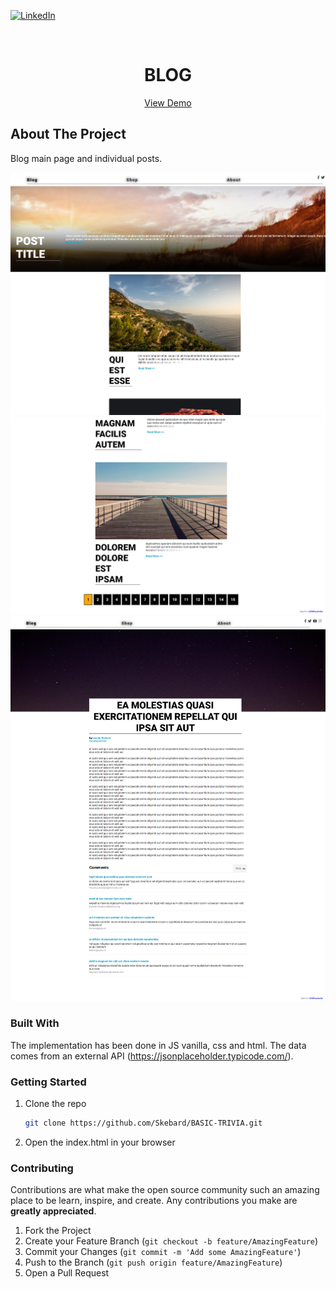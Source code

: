 
[![LinkedIn][linkedin-shield]][linkedin-url]



<!-- PROJECT LOGO -->
<br />
<p align="center">


  <h1 align="center">BLOG</h1>
  <p align='center'>
    <a href="https://tonijorda.com/myProjects/usingAPIs/MyBlog/">View Demo</a>
</p>
</p>






<!-- ABOUT THE PROJECT -->
## About The Project
Blog main page and individual posts.

![Screenshot1](images/mainpage1.png)
![Screenshot2](images/mainpage.png)
![Screenshot3](images/post.png)



### Built With

The implementation has been done in JS vanilla, css and html. The data comes from an external API (https://jsonplaceholder.typicode.com/). 



<!-- GETTING STARTED -->
###  Getting Started


1. Clone the repo
   ```sh
   git clone https://github.com/Skebard/BASIC-TRIVIA.git
   ```
2. Open the index.html in your browser


<!-- CONTRIBUTING -->
### Contributing

Contributions are what make the open source community such an amazing place to be learn, inspire, and create. Any contributions you make are **greatly appreciated**.

1. Fork the Project
2. Create your Feature Branch (`git checkout -b feature/AmazingFeature`)
3. Commit your Changes (`git commit -m 'Add some AmazingFeature'`)
4. Push to the Branch (`git push origin feature/AmazingFeature`)
5. Open a Pull Request










[linkedin-shield]: https://img.shields.io/badge/-LinkedIn-black.svg?style=for-the-badge&logo=linkedin&colorB=555
[linkedin-url]: http://www.linkedin.com/in/tjorda
